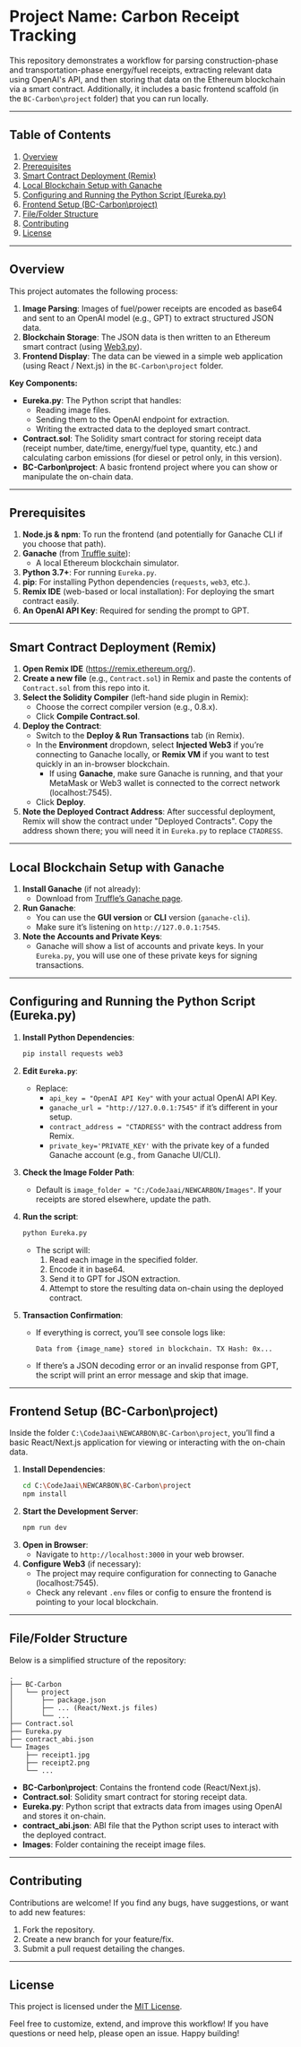 # Project Name: Carbon Receipt Tracking

This repository demonstrates a workflow for parsing construction-phase and transportation-phase energy/fuel receipts, extracting relevant data using OpenAI's API, and then storing that data on the Ethereum blockchain via a smart contract. Additionally, it includes a basic frontend scaffold (in the `BC-Carbon\project` folder) that you can run locally.

---
## Table of Contents
1. [Overview](#overview)
2. [Prerequisites](#prerequisites)
3. [Smart Contract Deployment (Remix)](#smart-contract-deployment-remix)
4. [Local Blockchain Setup with Ganache](#local-blockchain-setup-with-ganache)
5. [Configuring and Running the Python Script (Eureka.py)](#configuring-and-running-the-python-script-eurekapy)
6. [Frontend Setup (BC-Carbon\project)](#frontend-setup-bc-carbonproject)
7. [File/Folder Structure](#filefolder-structure)
8. [Contributing](#contributing)
9. [License](#license)

---

## Overview

This project automates the following process:

1. **Image Parsing**: Images of fuel/power receipts are encoded as base64 and sent to an OpenAI model (e.g., GPT) to extract structured JSON data.
2. **Blockchain Storage**: The JSON data is then written to an Ethereum smart contract (using [Web3.py](https://web3py.readthedocs.io/)).
3. **Frontend Display**: The data can be viewed in a simple web application (using React / Next.js) in the `BC-Carbon\project` folder.

**Key Components:**
- **Eureka.py**: The Python script that handles:
  - Reading image files.
  - Sending them to the OpenAI endpoint for extraction.
  - Writing the extracted data to the deployed smart contract.
- **Contract.sol**: The Solidity smart contract for storing receipt data (receipt number, date/time, energy/fuel type, quantity, etc.) and calculating carbon emissions (for diesel or petrol only, in this version).
- **BC-Carbon\project**: A basic frontend project where you can show or manipulate the on-chain data.

---

## Prerequisites

1. **Node.js & npm**: To run the frontend (and potentially for Ganache CLI if you choose that path).
2. **Ganache** (from [Truffle suite](https://trufflesuite.com/ganache/)):
   - A local Ethereum blockchain simulator.
3. **Python 3.7+**: For running `Eureka.py`.
4. **pip**: For installing Python dependencies (`requests`, `web3`, etc.).
5. **Remix IDE** (web-based or local installation): For deploying the smart contract easily.
6. **An OpenAI API Key**: Required for sending the prompt to GPT.

---

## Smart Contract Deployment (Remix)

1. **Open Remix IDE** (https://remix.ethereum.org/).
2. **Create a new file** (e.g., `Contract.sol`) in Remix and paste the contents of `Contract.sol` from this repo into it.
3. **Select the Solidity Compiler** (left-hand side plugin in Remix):
   - Choose the correct compiler version (e.g., 0.8.x).
   - Click **Compile Contract.sol**.
4. **Deploy the Contract**:
   - Switch to the **Deploy & Run Transactions** tab (in Remix).
   - In the **Environment** dropdown, select **Injected Web3** if you’re connecting to Ganache locally, or **Remix VM** if you want to test quickly in an in-browser blockchain. 
     - If using **Ganache**, make sure Ganache is running, and that your MetaMask or Web3 wallet is connected to the correct network (localhost:7545).
   - Click **Deploy**.
5. **Note the Deployed Contract Address**: After successful deployment, Remix will show the contract under "Deployed Contracts". Copy the address shown there; you will need it in `Eureka.py` to replace `CTADRESS`.

---

## Local Blockchain Setup with Ganache

1. **Install Ganache** (if not already):
   - Download from [Truffle’s Ganache page](https://trufflesuite.com/ganache/).
2. **Run Ganache**:
   - You can use the **GUI version** or **CLI** version (`ganache-cli`).
   - Make sure it’s listening on `http://127.0.0.1:7545`.
3. **Note the Accounts and Private Keys**:
   - Ganache will show a list of accounts and private keys. In your `Eureka.py`, you will use one of these private keys for signing transactions.

---

## Configuring and Running the Python Script (Eureka.py)

1. **Install Python Dependencies**:
   ```bash
   pip install requests web3
   ```
2. **Edit `Eureka.py`**:
   - Replace:
     - `api_key = "OpenAI API Key"` with your actual OpenAI API Key.
     - `ganache_url = "http://127.0.0.1:7545"` if it’s different in your setup.
     - `contract_address = "CTADRESS"` with the contract address from Remix.
     - `private_key='PRIVATE_KEY'` with the private key of a funded Ganache account (e.g., from Ganache UI/CLI).
3. **Check the Image Folder Path**:
   - Default is `image_folder = "C:/CodeJaai/NEWCARBON/Images"`. If your receipts are stored elsewhere, update the path.
4. **Run the script**:
   ```bash
   python Eureka.py
   ```
   - The script will:
     1. Read each image in the specified folder.
     2. Encode it in base64.
     3. Send it to GPT for JSON extraction.
     4. Attempt to store the resulting data on-chain using the deployed contract.

5. **Transaction Confirmation**:
   - If everything is correct, you’ll see console logs like:
     ```
     Data from {image_name} stored in blockchain. TX Hash: 0x...
     ```
   - If there’s a JSON decoding error or an invalid response from GPT, the script will print an error message and skip that image.

---

## Frontend Setup (BC-Carbon\project)

Inside the folder `C:\CodeJaai\NEWCARBON\BC-Carbon\project`, you’ll find a basic React/Next.js application for viewing or interacting with the on-chain data.

1. **Install Dependencies**:
   ```bash
   cd C:\CodeJaai\NEWCARBON\BC-Carbon\project
   npm install
   ```
2. **Start the Development Server**:
   ```bash
   npm run dev
   ```
3. **Open in Browser**:
   - Navigate to `http://localhost:3000` in your web browser.
4. **Configure Web3** (if necessary):
   - The project may require configuration for connecting to Ganache (localhost:7545). 
   - Check any relevant `.env` files or config to ensure the frontend is pointing to your local blockchain.

---

## File/Folder Structure

Below is a simplified structure of the repository:

```
.
├── BC-Carbon
│   └── project
│       ├── package.json
│       ├── ... (React/Next.js files)
│       └── ...
├── Contract.sol
├── Eureka.py
├── contract_abi.json
└── Images
    ├── receipt1.jpg
    ├── receipt2.png
    └── ...
```

- **BC-Carbon\project**: Contains the frontend code (React/Next.js).
- **Contract.sol**: Solidity smart contract for storing receipt data.
- **Eureka.py**: Python script that extracts data from images using OpenAI and stores it on-chain.
- **contract_abi.json**: ABI file that the Python script uses to interact with the deployed contract.
- **Images**: Folder containing the receipt image files.

---

## Contributing

Contributions are welcome! If you find any bugs, have suggestions, or want to add new features:
1. Fork the repository.
2. Create a new branch for your feature/fix.
3. Submit a pull request detailing the changes.

---

## License

This project is licensed under the [MIT License](LICENSE). 

Feel free to customize, extend, and improve this workflow! If you have questions or need help, please open an issue. Happy building!
